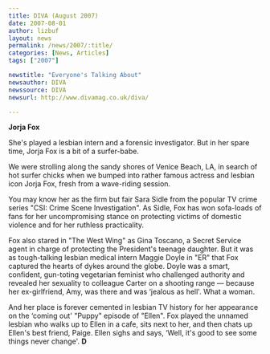 ```yaml
---
title: DIVA (August 2007)
date: 2007-08-01
author: lizbuf
layout: news
permalink: /news/2007/:title/
categories: [News, Articles]
tags: ["2007"]

newstitle: "Everyone's Talking About"
newsauthor: DIVA
newssource: DIVA
newsurl: http://www.divamag.co.uk/diva/

---
```


**Jorja Fox**

She's played a lesbian intern and a forensic investigator. But in her spare time, Jorja Fox is a bit of a surfer-babe.

We were strolling along the sandy shores of Venice Beach, LA, in search of hot surfer chicks when we bumped into rather famous actress and lesbian icon Jorja Fox, fresh from a wave-riding session.

You may know her as the firm but fair Sara Sidle from the popular TV crime series "CSI: Crime Scene Investigation". As Sidle, Fox has won sofa-loads of fans for her uncompromising stance on protecting victims of domestic violence and for her ruthless practicality.

Fox also stared in "The West Wing" as Gina Toscano, a Secret Service agent in charge of protecting the President's teenage daughter. But it was as tough-talking lesbian medical intern Maggie Doyle in "ER" that Fox captured the hearts of dykes around the globe. Doyle was a smart, confident, gun-toting vegetarian feminist who challenged authority and revealed her sexuality to colleague Carter on a shooting range &#8212; because her ex-girlfriend, Amy, was there and was &#8216;jealous as hell'. What a woman.

And her place is forever cemented in lesbian TV history for her appearance on the &#8216;coming out' "Puppy" episode of "Ellen". Fox played the unnamed lesbian who walks up to Ellen in a cafe, sits next to her, and then chats up Ellen's best friend, Paige. Ellen sighs and says, &#8216;Well, it's good to see some things never change'. **D**